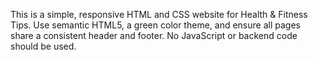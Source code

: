 <!-- Use this file to provide workspace-specific custom instructions to Copilot. For more details, visit https://code.visualstudio.com/docs/copilot/copilot-customization#_use-a-githubcopilotinstructionsmd-file -->

This is a simple, responsive HTML and CSS website for Health & Fitness Tips. Use semantic HTML5, a green color theme, and ensure all pages share a consistent header and footer. No JavaScript or backend code should be used.
